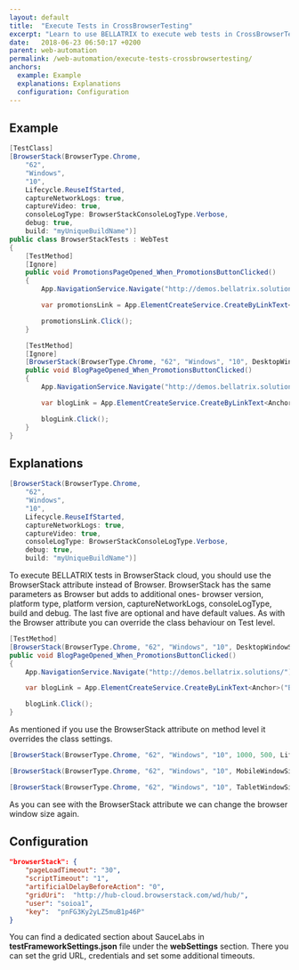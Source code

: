 ```yaml
---
layout: default
title:  "Execute Tests in CrossBrowserTesting"
excerpt: "Learn to use BELLATRIX to execute web tests in CrossBrowserTesting."
date:   2018-06-23 06:50:17 +0200
parent: web-automation
permalink: /web-automation/execute-tests-crossbrowsertesting/
anchors:
  example: Example
  explanations: Explanations
  configuration: Configuration
---
```

Example
-------
```csharp
[TestClass]
[BrowserStack(BrowserType.Chrome,
    "62",
    "Windows",
    "10",
    Lifecycle.ReuseIfStarted,
    captureNetworkLogs: true,
    captureVideo: true,
    consoleLogType: BrowserStackConsoleLogType.Verbose,
    debug: true,
    build: "myUniqueBuildName")]
public class BrowserStackTests : WebTest
{
    [TestMethod]
    [Ignore]
    public void PromotionsPageOpened_When_PromotionsButtonClicked()
    {
        App.NavigationService.Navigate("http://demos.bellatrix.solutions/");

        var promotionsLink = App.ElementCreateService.CreateByLinkText<Anchor>("Promotions");

        promotionsLink.Click();
    }

    [TestMethod]
    [Ignore]
    [BrowserStack(BrowserType.Chrome, "62", "Windows", "10", DesktopWindowSize._1280_1024, Lifecycle.ReuseIfStarted)]
    public void BlogPageOpened_When_PromotionsButtonClicked()
    {
        App.NavigationService.Navigate("http://demos.bellatrix.solutions/");

        var blogLink = App.ElementCreateService.CreateByLinkText<Anchor>("Blog");

        blogLink.Click();
    }
}
```

Explanations
------------
```csharp
[BrowserStack(BrowserType.Chrome,
    "62",
    "Windows",
    "10",
    Lifecycle.ReuseIfStarted,
    captureNetworkLogs: true,
    captureVideo: true,
    consoleLogType: BrowserStackConsoleLogType.Verbose,
    debug: true,
    build: "myUniqueBuildName")]
```
To execute BELLATRIX tests in BrowserStack cloud, you should use the BrowserStack attribute instead of Browser. BrowserStack has the same parameters as Browser but adds to additional ones- browser version, platform type, platform version, captureNetworkLogs, consoleLogType, build and debug. The last five are optional and have default values. As with the Browser attribute you can override the class behaviour on Test level.
```csharp
[TestMethod]
[BrowserStack(BrowserType.Chrome, "62", "Windows", "10", DesktopWindowSize._1280_1024, Lifecycle.ReuseIfStarted)]
public void BlogPageOpened_When_PromotionsButtonClicked()
{
    App.NavigationService.Navigate("http://demos.bellatrix.solutions/");

    var blogLink = App.ElementCreateService.CreateByLinkText<Anchor>("Blog");

    blogLink.Click();
}
```
As mentioned if you use the BrowserStack attribute on method level it overrides the class settings.
```csharp
[BrowserStack(BrowserType.Chrome, "62", "Windows", "10", 1000, 500, Lifecycle.ReuseIfStarted)]
```
```csharp
[BrowserStack(BrowserType.Chrome, "62", "Windows", "10", MobileWindowSize._320_568, Lifecycle.ReuseIfStarted)]
```
```csharp
[BrowserStack(BrowserType.Chrome, "62", "Windows", "10", TabletWindowSize._600_1024, Lifecycle.ReuseIfStarted)]
```
As you can see with the BrowserStack attribute we can change the browser window size again.

Configuration
-------------
```json
"browserStack": {
	"pageLoadTimeout": "30",
	"scriptTimeout": "1",
	"artificialDelayBeforeAction": "0",
	"gridUri":  "http://hub-cloud.browserstack.com/wd/hub/",
	"user": "soioa1",
	"key":  "pnFG3Ky2yLZ5muB1p46P"
}
```
You can find a dedicated section about SauceLabs in **testFrameworkSettings.json** file under the **webSettings** section. There you can set the grid URL, credentials and set some additional timeouts.